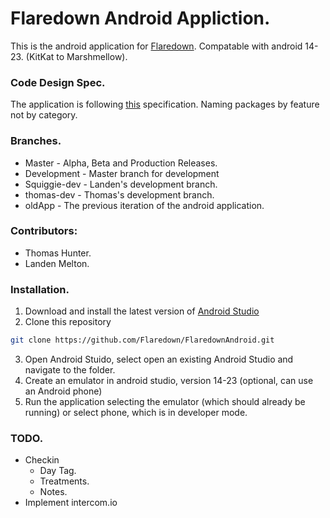 # Flaredown Android Appliction.
This is the android application for [Flaredown](http://www.flaredown.com/).
Compatable with android 14-23. (KitKat to Marshmellow).

### Code Design Spec.
The application is following [this](https://guides.codepath.com/android/Organizing-your-Source-Files#organizing-resources-into-subfolders) specification. Naming packages by feature not by category.

### Branches.
- Master - Alpha, Beta and Production Releases.
- Development - Master branch for development
- Squiggie-dev - Landen's development branch.
- thomas-dev - Thomas's development branch.
- oldApp - The previous iteration of the android application.

### Contributors:
- Thomas Hunter.
- Landen Melton.

### Installation.
1. Download and install the latest version of [Android Studio](http://developer.android.com/sdk/index.html)
2. Clone this repository 
```sh
git clone https://github.com/Flaredown/FlaredownAndroid.git
```
3. Open Android Stuido, select open an existing Android Studio and navigate to the folder.
4. Create an emulator in android studio, version 14-23 (optional, can use an Android phone)
5. Run the application selecting the emulator (which should already be running) or select phone, which is in developer mode.

### TODO.
- Checkin
    - Day Tag.
    - Treatments.
    - Notes.
- Implement intercom.io
